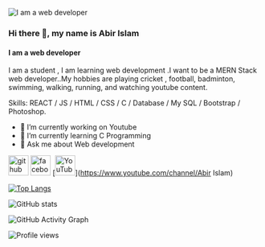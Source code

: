 ![I am a web developer](https://avatars.githubusercontent.com/u/93514440?v=4)

### Hi there 👋, my name is Abir Islam
#### I am a web developer


I am a student , I am learning web development .I want to be a MERN Stack web developer..My  hobbies are playing cricket , football, badminton, swimming, walking, running, and watching youtube content.

Skills:  REACT / JS / HTML / CSS / C / Database / My SQL / Bootstrap /  Photoshop.

- 🔭 I’m currently working on Youtube 
- 🌱 I’m currently learning C Programming 
- 💬 Ask me about Web development 


[<img src='https://cdn.jsdelivr.net/npm/simple-icons@3.0.1/icons/github.svg' alt='github' height='40'>](https://github.com/abirislam5959)  [<img src='https://cdn.jsdelivr.net/npm/simple-icons@3.0.1/icons/facebook.svg' alt='facebook' height='40'>](https://www.facebook.com/abirislam)  [<img src='https://cdn.jsdelivr.net/npm/simple-icons@3.0.1/icons/youtube.svg' alt='YouTube' height='40'>](https://www.youtube.com/channel/Abir Islam)  

[![Top Langs](https://github-readme-stats.vercel.app/api/top-langs/?username=abirislam5959)](https://github.com/anuraghazra/github-readme-stats)

![GitHub stats](https://github-readme-stats.vercel.app/api?username=abirislam5959&show_icons=true&count_private=true)  

![GitHub Activity Graph](https://activity-graph.herokuapp.com/graph?username=abirislam5959)  

![Profile views](https://gpvc.arturio.dev/abirislam5959)    
